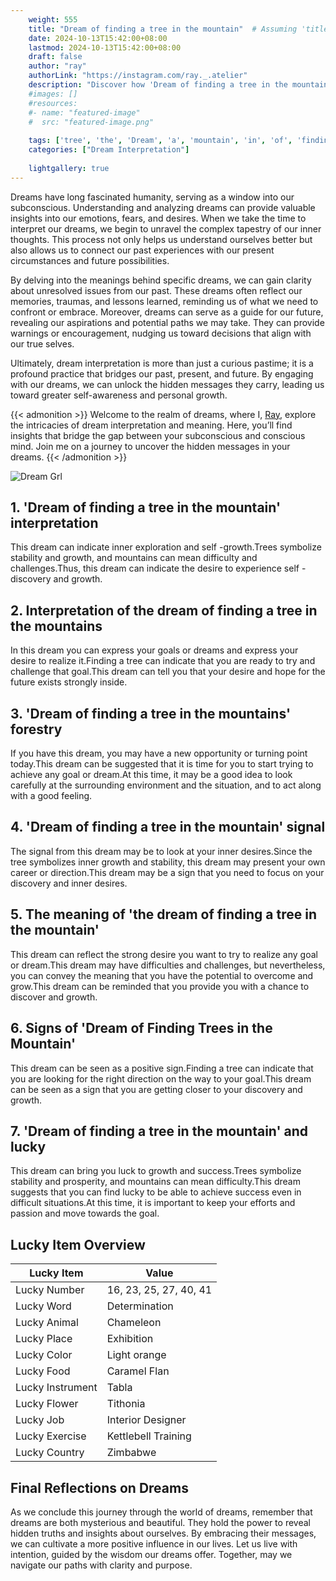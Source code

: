 ```yaml
---
    weight: 555
    title: "Dream of finding a tree in the mountain"  # Assuming 'title' column exists
    date: 2024-10-13T15:42:00+08:00
    lastmod: 2024-10-13T15:42:00+08:00
    draft: false
    author: "ray"
    authorLink: "https://instagram.com/ray._.atelier"
    description: "Discover how 'Dream of finding a tree in the mountain' can interpret your future and uncover its significant meanings in your life."
    #images: []
    #resources:
    #- name: "featured-image"
    #  src: "featured-image.png"
    
    tags: ['tree', 'the', 'Dream', 'a', 'mountain', 'in', 'of', 'finding']
    categories: ["Dream Interpretation"]
    
    lightgallery: true
---
```

    
Dreams have long fascinated humanity, serving as a window into our subconscious. Understanding and analyzing dreams can provide valuable insights into our emotions, fears, and desires. When we take the time to interpret our dreams, we begin to unravel the complex tapestry of our inner thoughts. This process not only helps us understand ourselves better but also allows us to connect our past experiences with our present circumstances and future possibilities.

By delving into the meanings behind specific dreams, we can gain clarity about unresolved issues from our past. These dreams often reflect our memories, traumas, and lessons learned, reminding us of what we need to confront or embrace. Moreover, dreams can serve as a guide for our future, revealing our aspirations and potential paths we may take. They can provide warnings or encouragement, nudging us toward decisions that align with our true selves.

Ultimately, dream interpretation is more than just a curious pastime; it is a profound practice that bridges our past, present, and future. By engaging with our dreams, we can unlock the hidden messages they carry, leading us toward greater self-awareness and personal growth.

{{< admonition >}}
Welcome to the realm of dreams, where I, [Ray](https://instagram.com/ray._.atelier), explore the intricacies of dream interpretation and meaning. Here, you’ll find insights that bridge the gap between your subconscious and conscious mind. Join me on a journey to uncover the hidden messages in your dreams.
{{< /admonition >}}

![Dream Grl](https://cdn.pixabay.com/photo/2017/11/02/03/35/gothic-2910057_1280.jpg "Dream Grl")

## 1. 'Dream of finding a tree in the mountain' interpretation
This dream can indicate inner exploration and self -growth.Trees symbolize stability and growth, and mountains can mean difficulty and challenges.Thus, this dream can indicate the desire to experience self -discovery and growth.

## 2. Interpretation of the dream of finding a tree in the mountains
In this dream you can express your goals or dreams and express your desire to realize it.Finding a tree can indicate that you are ready to try and challenge that goal.This dream can tell you that your desire and hope for the future exists strongly inside.

## 3. 'Dream of finding a tree in the mountains' forestry
If you have this dream, you may have a new opportunity or turning point today.This dream can be suggested that it is time for you to start trying to achieve any goal or dream.At this time, it may be a good idea to look carefully at the surrounding environment and the situation, and to act along with a good feeling.

## 4. 'Dream of finding a tree in the mountain' signal
The signal from this dream may be to look at your inner desires.Since the tree symbolizes inner growth and stability, this dream may present your own career or direction.This dream may be a sign that you need to focus on your discovery and inner desires.

## 5. The meaning of 'the dream of finding a tree in the mountain'
This dream can reflect the strong desire you want to try to realize any goal or dream.This dream may have difficulties and challenges, but nevertheless, you can convey the meaning that you have the potential to overcome and grow.This dream can be reminded that you provide you with a chance to discover and growth.

## 6. Signs of 'Dream of Finding Trees in the Mountain'
This dream can be seen as a positive sign.Finding a tree can indicate that you are looking for the right direction on the way to your goal.This dream can be seen as a sign that you are getting closer to your discovery and growth.

## 7. 'Dream of finding a tree in the mountain' and lucky
This dream can bring you luck to growth and success.Trees symbolize stability and prosperity, and mountains can mean difficulty.This dream suggests that you can find lucky to be able to achieve success even in difficult situations.At this time, it is important to keep your efforts and passion and move towards the goal.

## Lucky Item Overview
| Lucky Item          | Value              |
|---------------|--------------------|
| Lucky Number        | 16, 23, 25, 27, 40, 41  |
| Lucky Word          | Determination |
| Lucky Animal        | Chameleon |
| Lucky Place         | Exhibition     |
| Lucky Color         | Light orange     |
| Lucky Food          | Caramel Flan      |
| Lucky Instrument    | Tabla |
| Lucky Flower        | Tithonia    |
| Lucky Job           | Interior Designer       |
| Lucky Exercise      | Kettlebell Training  |
| Lucky Country       | Zimbabwe    |


##  Final Reflections on Dreams

As we conclude this journey through the world of dreams, remember that dreams are both mysterious and beautiful. They hold the power to reveal hidden truths and insights about ourselves. By embracing their messages, we can cultivate a more positive influence in our lives. Let us live with intention, guided by the wisdom our dreams offer. Together, may we navigate our paths with clarity and purpose.
